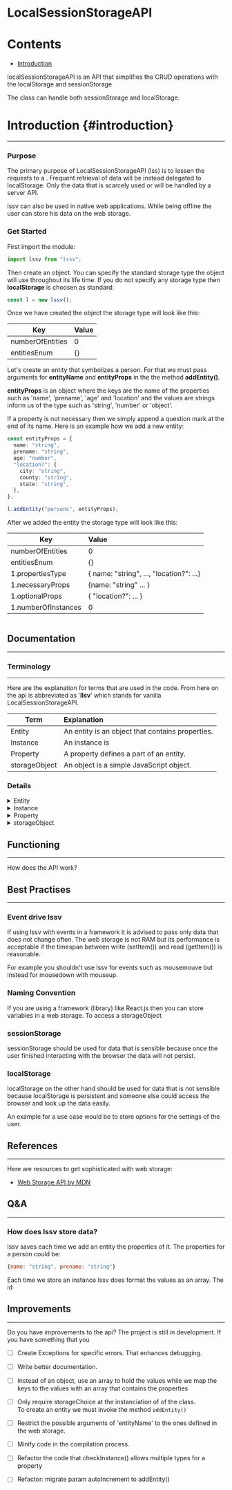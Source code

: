 # LocalSessionStorageAPI

# Contents

- [Introduction](#introduction)

localSessionStorageAPI is an API that simplifies the CRUD operations with the localStorage and sessionStorage

The class can handle both sessionStorage and localStorage.

# Introduction {#introduction}

---

### Purpose

The primary purpose of LocalSessionStorageAPI (lss) is to lessen the requests to a . Frequent retrieval of data will be instead delegated to localStorage. Only the data that is scarcely used or will be handled by a server API.

lssv can also be used in native web applications. While being offline the user can store his data on the web storage.

### Get Started

First import the module:

```typescript
import lssv from "lssv";
```

Then create an object. You can specify the standard storage type the object will use throughout its life time. If you do not specify any storage type then **localStorage** is choosen as standard:

```typescript
const l = new lssv();
```

Once we have created the object the storage type will look like this:

| Key              | Value |
| ---------------- | :---- |
| numberOfEntities | 0     |
| entitiesEnum     | {}    |

Let's create an entity that symbolizes a person. For that we must pass arguments for **entityName** and **entityProps** in the the method **addEntity()**.

**entityProps** is an object where the keys are the name of the properties such as 'name', 'prename', 'age' and 'location' and the values are strings inform us of the type such as 'string', 'number' or 'object'.

If a property is not necessary then we simply append a question mark at the end of its name. Here is an example how we add a new entity:

```typescript
const entityProps = {
  name: "string",
  prename: "string",
  age: "number",
  "location?": {
    city: "string",
    county: "string",
    state: "string",
  },
};

l.addEntity("persons", entityProps);
```

After we added the entity the storage type will look like this:

| Key                 | Value                                    |
| ------------------- | :--------------------------------------- |
| numberOfEntities    | 0                                        |
| entitiesEnum        | {}                                       |
| 1.propertiesType    | { name: "string", ..., "location?": ...} |
| 1.necessaryProps    | {name: "string" ... }                    |
| 1.optionalProps     | { "location?": ... }                     |
| 1.numberOfInstances | 0                                        |

```typescript

```

## Documentation

---

### Terminology

---

Here are the explanation for terms that are used in the code. From here on the api is abbreviated as '**llsv**' which stands for vanilla LocalSessionStorageAPI.

| Term          | Explanation                                      |
| ------------- | :----------------------------------------------- |
| Entity        | An entity is an object that contains properties. |
| Instance      | An instance is                                   |
| Property      | A property defines a part of an entity.          |
| storageObject | An object is a simple JavaScript object.         |

### Details

<details>
<summary>Entity</summary>
<p>If we take a Book as entity then it could have props such as 'title', 'pages', 'language', 'author_name', 'author_prename' and so on.</p>
<p>The possible types for an entity are: number, string and object</p>
<p>Here object stands for an JS object but it also could be an array.</p>

</details>

<details>
<summary>Instance</summary>
<p>
Instance | An instance is an object with the blueprint of the entity. | The entity Book could have an instance as follows:

```javascript
 {title: "Pinocchio", author: "Carlo Collodi", pages: "200"}`
```

</p>
</details>

<details>
<summary>Property</summary>
<p>A book could have the properties 'title', 'author', 'pages'</p>
<p>To denote that a property is optional we simple put a question mark at the end.</p>
<p>E.g.</p>

```javascript
{"location?": {
"city?": "string",
"county?": "string",
"state?": "string"
}}

```

<p>
The possible types for the values are either string, Object, string[] or number[]:
It can only be one of the aforementioned.
</p>

```typescript
[key: string]: string | Object | string[] | number[]
```

If we speak of 'kind' we mean if the property is necessary id est whether it must be specified. We speak of 'type' for a property then we mean what is commonly understood for a type e.g. 'string', 'number' and so on.

</details>

<details>
<summary>storageObject</summary>
<p>A storageObject is a simple JavaScript object that is transformed with JSON.stringify() and then stored in a web storage.</p>
<p>If you want to keep track of the storageObjects simply name your variables the same as your keys</p>
<p>E.g.</p>

```Javascript
let clickedDisplayBtn = {clickedDisplayBtn: false}
```

The web storage will then hold it:

| Key               | Value                      |
| ----------------- | :------------------------- |
| clickedDisplayBtn | {clickedDisplayBtn: false} |

</details>

## Functioning

---

How does the API work?

## Best Practises

---

### Event drive lssv

If using lssv with events in a framework it is advised to pass only data that does not change often. The web storage is not RAM but its performance is acceptable if the timespan between write (setItem()) and read (getItem()) is reasonable.

For example you shouldn't use lssv for events such as mousemouve but instead for mousedown with mouseup.

### Naming Convention

If you are using a framework (library) like React.js then you can store variables in a web storage. To access a storageObject

### sessionStorage

sessionStorage should be used for data that is sensible because once the user finished interacting with the browser the data will not persist.

### localStorage

localStorage on the other hand should be used for data that is not sensible because localStorage is persistent and someone else could access the browser and look up the data easily.

An example for a use case would be to store options for the settings of the user.

## References

---

Here are resources to get sophisticated with web storage:

- [Web Storage API by MDN](https://developer.mozilla.org/en-US/docs/Web/API/Web_Storage_API)

## Q&A

---

### How does lssv store data?

lssv saves each time we add an entity the properties of it. The properties for a person could be:

```javascript
{name: "string", prename: "string"}
```

Each time we store an instance lssv does format the values as an array. The id

## Improvements

---

Do you have improvements to the api? The project is still in development. If you have something that you

- [ ] Create Exceptions for specific errors. That enhances debugging.

- [ ] Write better documentation.

- [ ] Instead of an object, use an array to hold the values while we map the keys to the values with an array that contains the properties

- [ ] Only require storageChoice at the instanciation of of the class. </br> To create an entity we must invoke the method `addEntity()`

- [ ] Restrict the possible arguments of 'entityName' to the ones defined in the web storage.

- [ ] Minify code in the compilation process.

- [ ] Refactor the code that checkInstance() allows multiple types for a property

- [ ] Refactor: migrate param autoIncrement to addEntity()
